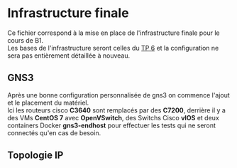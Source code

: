 # Infrastructure finale

Ce fichier correspond à la mise en place de l'infrastructure finale pour le cours de B1.\
Les bases de l'infrastructure seront celles du [TP 6](TP_6.md) et la configuration ne sera pas entièrement détaillée à nouveau.

## GNS3

Après une bonne configuration personnalisée de gns3 on commence l'ajout et le placement du matériel.\
Ici les routeurs cisco __C3640__ sont remplacés par des __C7200__, derrière il y a des VMs __CentOS 7__ avec __OpenVSwitch__, des Switchs Cisco __vIOS__ et deux containers Docker __gns3-endhost__ pour effectuer les tests qui ne seront connectés qu'en cas de besoin.

## Topologie IP

